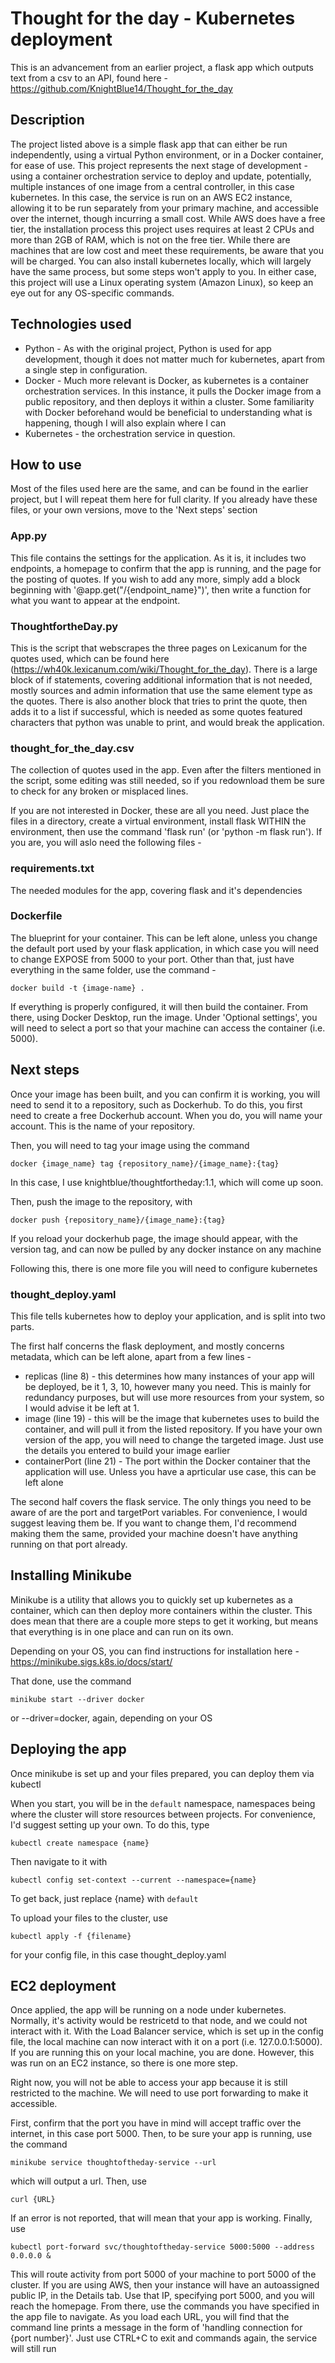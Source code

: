 # Thought for the day - Kubernetes deployment
This is an advancement from an earlier project, a flask app which outputs text from a csv to an API, found here - https://github.com/KnightBlue14/Thought_for_the_day

## Description
The project listed above is a simple flask app that can either be run independently, using a virtual Python environment, or in a Docker container, for ease of use. This project represents the next stage of development - using a container orchestration service to deploy and update, potentially, multiple instances of one image from a central controller, in this case kubernetes. In this case, the service is run on an AWS EC2 instance, allowing it to be run separately from your primary machine, and accessible over the internet, though incurring a small cost. While AWS does have a free tier, the installation process this project uses requires at least 2 CPUs and more than 2GB of RAM, which is not on the free tier. While there are machines that are low cost and meet these requirements, be aware that you will be charged. You can also install kubernetes locally, which will largely have the same process, but some steps won't apply to you. In either case, this project will use a Linux operating system (Amazon Linux), so keep an eye out for any OS-specific commands.

## Technologies used
* Python - As with the original project, Python is used for app development, though it does not matter much for kubernetes, apart from a single step in configuration.
* Docker - Much more relevant is Docker, as kubernetes is a container orchestration services. In this instance, it pulls the Docker image from a public repository, and then deploys it within a cluster. Some familiarity with Docker beforehand would be beneficial to understanding what is happening, though I will also explain where I can
* Kubernetes - the orchestration service in question.
## How to use
Most of the files used here are the same, and can be found in the earlier project, but I will repeat them here for full clarity. If you already have these files, or your own versions, move to the 'Next steps' section

### App.py
This file contains the settings for the application. As it is, it includes two endpoints, a homepage to confirm that the app is running, and the page for the posting of quotes. If you wish to add any more, simply add a block beginning with '@app.get("/{endpoint_name}")', then write a function for what you want to appear at the endpoint.

### ThoughtfortheDay.py
This is the script that webscrapes the three pages on Lexicanum for the quotes used, which can be found here (https://wh40k.lexicanum.com/wiki/Thought_for_the_day). There is a large block of if statements, covering additional information that is not needed, mostly sources and admin information that use the same element type as the quotes. There is also another block that tries to print the quote, then adds it to a list if successful, which is needed as some quotes featured characters that python was unable to print, and would break the application.

### thought_for_the_day.csv
The collection of quotes used in the app. Even after the filters mentioned in the script, some editing was still needed, so if you redownload them be sure to check for any broken or misplaced lines.

If you are not interested in Docker, these are all you need. Just place the files in a directory, create a virtual environment, install flask WITHIN the environment, then use the command 'flask run' (or 'python -m flask run'). If you are, you will aslo need the following files -

### requirements.txt
The needed modules for the app, covering flask and it's dependencies

### Dockerfile
The blueprint for your container. This can be left alone, unless you change the default port used by your flask application, in which case you will need to change EXPOSE from 5000 to your port. Other than that, just have everything in the same folder, use the command -
```
docker build -t {image-name} .
```
If everything is properly configured, it will then build the container. From there, using Docker Desktop, run the image. Under 'Optional settings', you will need to select a port so that your machine can access the container (i.e. 5000).

## Next steps
Once your image has been built, and you can confirm it is working, you will need to send it to a repository, such as Dockerhub. To do this, you first need to create a free Dockerhub account. When you do, you will name your account. This is the name of your repository.

Then, you will need to tag your image using the command
```
docker {image_name} tag {repository_name}/{image_name}:{tag}
```
In this case, I use knightblue/thoughtfortheday:1.1, which will come up soon.

Then, push the image to the repository, with
```
docker push {repository_name}/{image_name}:{tag}
```
If you reload your dockerhub page, the image should appear, with the version tag, and can now be pulled by any docker instance on any machine

Following this, there is one more file you will need to configure kubernetes

### thought_deploy.yaml
This file tells kubernetes how to deploy your application, and is split into two parts.

The first half concerns the flask deployment, and mostly concerns metadata, which can be left alone, apart from a few lines -
* replicas (line 8) - this determines how many instances of your app will be deployed, be it 1, 3, 10, however many you need. This is mainly for redundancy purposes, but will use more resources from your system, so I would advise it be left at 1.
* image (line 19) - this will be the image that kubernetes uses to build the container, and will pull it from the listed repository. If you have your own version of the app, you will need to change the targeted image. Just use the details you entered to build your image earlier
* containerPort (line 21) - The port within the Docker container that the application will use. Unless you have a aprticular use case, this can be left alone

The second half covers the flask service. The only things you need to be aware of are the port and targetPort variables. For convenience, I would suggest leaving them be. If you want to change them, I'd recommend making them the same, provided your machine doesn't have anything running on that port already.

## Installing Minikube
Minikube is a utility that allows you to quickly set up kubernetes as a container, which can then deploy more containers within the cluster. This does mean that there are a couple more steps to get it working, but means that everything is in one place and can run on its own.

Depending on your OS, you can find instructions for installation here -
https://minikube.sigs.k8s.io/docs/start/

That done, use the command 
```
minikube start --driver docker
```
or --driver=docker, again, depending on your OS

## Deploying the app
Once minikube is set up and your files prepared, you can deploy them via kubectl


When you start, you will be in the `default` namespace, namespaces being where the cluster will store resources between projects. For convenience, I'd suggest setting up your own. To do this, type
```
kubectl create namespace {name}
```
Then navigate to it with
```
kubectl config set-context --current --namespace={name}
```
To get back, just replace {name} with `default`


To upload your files to the cluster, use 
```
kubectl apply -f {filename}
```
for your config file, in this case thought_deploy.yaml

## EC2 deployment

Once applied, the app will be running on a node under kubernetes. Normally, it's activity would be restricetd to that node, and we could not interact with it. With the Load Balancer service, which is set up in the config file, the local machine can now interact with it on a port (i.e. 127.0.0.1:5000). If you are running this on your local machine, you are done. However, this was run on an EC2 instance, so there is one more step.

Right now, you will not be able to access your app because it is still restricted to the machine. We will need to use port forwarding to make it accessible.

First, confirm that the port you have in mind will accept traffic over the internet, in this case port 5000. Then, to be sure your app is running, use the command
```
minikube service thoughtoftheday-service --url
```
which will output a url. Then, use
```
curl {URL}
```
If an error is not reported, that will mean that your app is working. Finally, use
```
kubectl port-forward svc/thoughtoftheday-service 5000:5000 --address 0.0.0.0 &
```
This will route activity from port 5000 of your machine to port 5000 of the cluster. If you are using AWS, then your instance will have an autoassigned public IP, in the Details tab. Use that IP, specifying port 5000, and you will reach the homepage. From there, use the commands you have specified in the app file to navigate. As you load each URL, you will find that the command line prints a message in the form of 'handling connection for {port number}'. Just use CTRL+C to exit and commands again, the service will still run